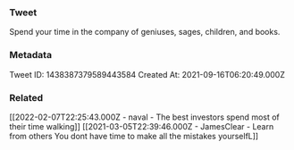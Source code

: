 ### Tweet
Spend your time in the company of geniuses, sages, children, and books.

### Metadata
Tweet ID: 1438387379589443584
Created At: 2021-09-16T06:20:49.000Z

### Related
[[2022-02-07T22:25:43.000Z - naval - The best investors spend most of their time walking]]
[[2021-03-05T22:39:46.000Z - JamesClear - Learn from others You dont have time to make all the mistakes yourselfL]]


